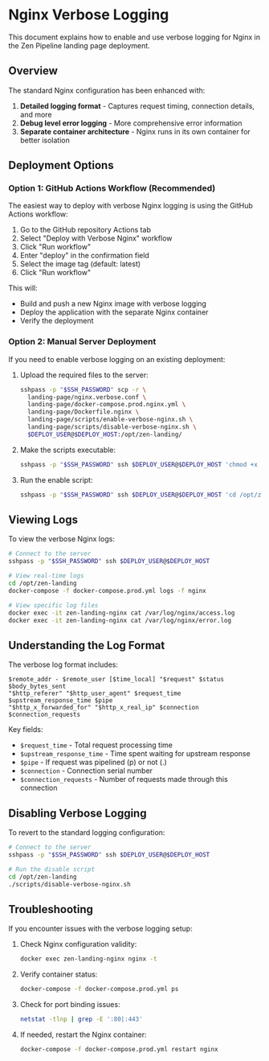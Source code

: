 # Nginx Verbose Logging

This document explains how to enable and use verbose logging for Nginx in the Zen Pipeline landing page deployment.

## Overview

The standard Nginx configuration has been enhanced with:

1. **Detailed logging format** - Captures request timing, connection details, and more
2. **Debug level error logging** - More comprehensive error information
3. **Separate container architecture** - Nginx runs in its own container for better isolation

## Deployment Options

### Option 1: GitHub Actions Workflow (Recommended)

The easiest way to deploy with verbose Nginx logging is using the GitHub Actions workflow:

1. Go to the GitHub repository Actions tab
2. Select "Deploy with Verbose Nginx" workflow
3. Click "Run workflow"
4. Enter "deploy" in the confirmation field
5. Select the image tag (default: latest)
6. Click "Run workflow"

This will:
- Build and push a new Nginx image with verbose logging
- Deploy the application with the separate Nginx container
- Verify the deployment

### Option 2: Manual Server Deployment

If you need to enable verbose logging on an existing deployment:

1. Upload the required files to the server:
   ```bash
   sshpass -p "$SSH_PASSWORD" scp -r \
     landing-page/nginx.verbose.conf \
     landing-page/docker-compose.prod.nginx.yml \
     landing-page/Dockerfile.nginx \
     landing-page/scripts/enable-verbose-nginx.sh \
     landing-page/scripts/disable-verbose-nginx.sh \
     $DEPLOY_USER@$DEPLOY_HOST:/opt/zen-landing/
   ```

2. Make the scripts executable:
   ```bash
   sshpass -p "$SSH_PASSWORD" ssh $DEPLOY_USER@$DEPLOY_HOST 'chmod +x /opt/zen-landing/scripts/enable-verbose-nginx.sh /opt/zen-landing/scripts/disable-verbose-nginx.sh'
   ```

3. Run the enable script:
   ```bash
   sshpass -p "$SSH_PASSWORD" ssh $DEPLOY_USER@$DEPLOY_HOST 'cd /opt/zen-landing && ./scripts/enable-verbose-nginx.sh'
   ```

## Viewing Logs

To view the verbose Nginx logs:

```bash
# Connect to the server
sshpass -p "$SSH_PASSWORD" ssh $DEPLOY_USER@$DEPLOY_HOST

# View real-time logs
cd /opt/zen-landing
docker-compose -f docker-compose.prod.yml logs -f nginx

# View specific log files
docker exec -it zen-landing-nginx cat /var/log/nginx/access.log
docker exec -it zen-landing-nginx cat /var/log/nginx/error.log
```

## Understanding the Log Format

The verbose log format includes:

```
$remote_addr - $remote_user [$time_local] "$request" $status $body_bytes_sent 
"$http_referer" "$http_user_agent" $request_time $upstream_response_time $pipe 
"$http_x_forwarded_for" "$http_x_real_ip" $connection $connection_requests
```

Key fields:
- `$request_time` - Total request processing time
- `$upstream_response_time` - Time spent waiting for upstream response
- `$pipe` - If request was pipelined (p) or not (.)
- `$connection` - Connection serial number
- `$connection_requests` - Number of requests made through this connection

## Disabling Verbose Logging

To revert to the standard logging configuration:

```bash
# Connect to the server
sshpass -p "$SSH_PASSWORD" ssh $DEPLOY_USER@$DEPLOY_HOST

# Run the disable script
cd /opt/zen-landing
./scripts/disable-verbose-nginx.sh
```

## Troubleshooting

If you encounter issues with the verbose logging setup:

1. Check Nginx configuration validity:
   ```bash
   docker exec zen-landing-nginx nginx -t
   ```

2. Verify container status:
   ```bash
   docker-compose -f docker-compose.prod.yml ps
   ```

3. Check for port binding issues:
   ```bash
   netstat -tlnp | grep -E ':80|:443'
   ```

4. If needed, restart the Nginx container:
   ```bash
   docker-compose -f docker-compose.prod.yml restart nginx
   ```